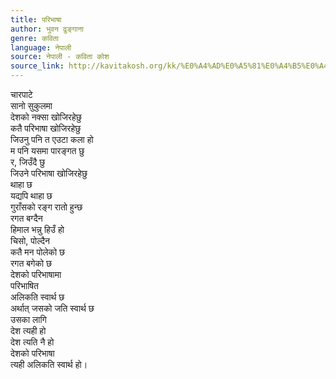 ```yaml
---
title: परिभाषा
author: भुवन ढुङ्गाना
genre: कविता
language: नेपाली
source: नेपाली - कविता कोश
source_link: http://kavitakosh.org/kk/%E0%A4%AD%E0%A5%81%E0%A4%B5%E0%A4%A8_%E0%A4%A2%E0%A5%81%E0%A4%99%E0%A5%8D%E0%A4%97%E0%A4%BE%E0%A4%A8%E0%A4%BE
---
```


चारपाटे  
सानो सुकुलमा  
देशको नक्सा खोजिरहेछु  
कतै परिभाषा खोजिरहेछु  
जिउनु पनि त एउटा कला हो  
म पनि यसमा पारङ्गत छु  
र, जिउँदै छु  
जिउने परिभाषा खोजिरहेछु  
थाहा छ  
यद्यपि थाहा छ  
गुराँसको रङ्ग रातो हुन्छ  
रगत बग्दैन  
हिमाल भन्नु हिउँ हो  
चिसो, पोल्दैन  
कतै मन पोलेको छ  
रगत बगेको छ  
देशको परिभाषामा  
परिभाषित  
अलिकति स्वार्थ छ  
अर्थात् जसको जति स्वार्थ छ  
उसका लागि  
देश त्यही हो  
देश त्यति नै हो  
देशको परिभाषा  
त्यही अलिकति स्वार्थ हो।
